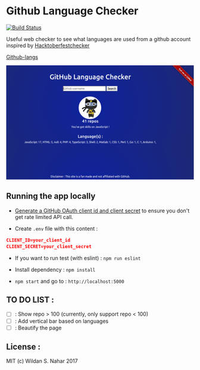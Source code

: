 # Github Language Checker

[![Build Status](https://travis-ci.org/wildan3105/github-langs.svg?branch=master)](https://travis-ci.org/wildan3105/github-langs)

Useful web checker to see what languages are used from a github account inspired by [Hacktoberfestchecker](https://hacktoberfestchecker.herokuapp.com)

[Github-langs](https://githublangs.herokuapp.com)

![Screenshot](screenshot2.png)

## Running the app locally

* [Generate a GitHub OAuth client id and client secret](https://github.com/settings/applications/new) to ensure you don't get rate limited API call.

* Create `.env` file with this content :
```json
CLIENT_ID=your_client_id
CLIENT_SECRET=your_client_secret
```

* If you want to run test (with eslint) : `npm run eslint`

* Install dependency : `npm install`

* `npm start` and go to : `http://localhost:5000`

## TO DO LIST :
- [ ] : Show repo > 100 (currently, only support repo < 100)
- [ ] : Add vertical bar based on languages
- [ ] : Beautify the page

## License :

MIT (c) Wildan S. Nahar 2017
